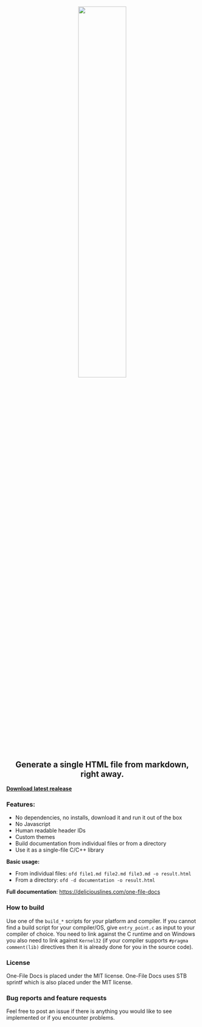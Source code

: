 <h1 align="center">
  <a href="https://deliciouslines.com/one-file-docs" target="_blank">
    <img width="50%" src="https://deliciouslines.com/images/ofd-logo-hires.png"/>
  </a>
</h1>

<h2 align="center">Generate a single HTML file from markdown, right away.</h2>

**[Download latest realease](https://github.com/deliciouslines/one-file-docs/releases/latest)**

### Features:
- No dependencies, no installs, download it and run it out of the box
- No Javascript
- Human readable header IDs
- Custom themes
- Build documentation from individual files or from a directory
- Use it as a single-file C/C++ library

**Basic usage:**
- From individual files: `ofd file1.md file2.md file3.md -o result.html`
- From a directory: `ofd -d documentation -o result.html`

**Full documentation**: https://deliciouslines.com/one-file-docs

### How to build
Use one of the `build_*` scripts for your platform and compiler.
If you cannot find a build script for your compiler/OS, give `entry_point.c` as input to your compiler of choice.
You need to link against the C runtime and on Windows you also need to link against `Kernel32` (if your compiler supports `#pragma comment(lib)` directives then it is already done for you in the source code).

### License

One-File Docs is placed under the MIT license.
One-File Docs uses STB sprintf which is also placed under the MIT license.

### Bug reports and feature requests

Feel free to post an issue if there is anything you would like to see implemented or if you encounter problems.
